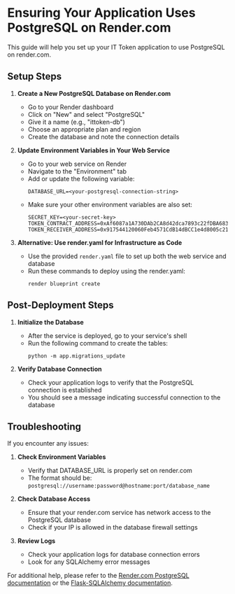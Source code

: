 # Ensuring Your Application Uses PostgreSQL on Render.com

This guide will help you set up your IT Token application to use PostgreSQL on render.com.

## Setup Steps

1. **Create a New PostgreSQL Database on Render.com**
   - Go to your Render dashboard
   - Click on "New" and select "PostgreSQL"
   - Give it a name (e.g., "ittoken-db")
   - Choose an appropriate plan and region
   - Create the database and note the connection details

2. **Update Environment Variables in Your Web Service**
   - Go to your web service on Render
   - Navigate to the "Environment" tab
   - Add or update the following variable:
     ```
     DATABASE_URL=<your-postgresql-connection-string>
     ```
   - Make sure your other environment variables are also set:
     ```
     SECRET_KEY=<your-secret-key>
     TOKEN_CONTRACT_ADDRESS=0xAf6087a1A730DAb2CA8d42dca7893c22fDBA683d
     TOKEN_RECEIVER_ADDRESS=0x917544120060Feb4571CdB14dBCC1e4d8005c218
     ```

3. **Alternative: Use render.yaml for Infrastructure as Code**
   - Use the provided `render.yaml` file to set up both the web service and database
   - Run these commands to deploy using the render.yaml:
     ```
     render blueprint create
     ```

## Post-Deployment Steps

1. **Initialize the Database**
   - After the service is deployed, go to your service's shell
   - Run the following command to create the tables:
     ```
     python -m app.migrations_update
     ```

2. **Verify Database Connection**
   - Check your application logs to verify that the PostgreSQL connection is established
   - You should see a message indicating successful connection to the database

## Troubleshooting

If you encounter any issues:

1. **Check Environment Variables**
   - Verify that DATABASE_URL is properly set on render.com
   - The format should be: `postgresql://username:password@hostname:port/database_name`

2. **Check Database Access**
   - Ensure that your render.com service has network access to the PostgreSQL database
   - Check if your IP is allowed in the database firewall settings

3. **Review Logs**
   - Check your application logs for database connection errors
   - Look for any SQLAlchemy error messages

For additional help, please refer to the [Render.com PostgreSQL documentation](https://render.com/docs/databases) or the [Flask-SQLAlchemy documentation](https://flask-sqlalchemy.palletsprojects.com/en/3.0.x/).
